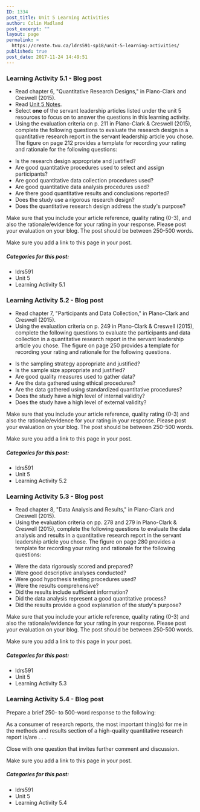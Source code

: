 ```yaml
---
ID: 1334
post_title: Unit 5 Learning Activities
author: Colin Madland
post_excerpt: ""
layout: page
permalink: >
  https://create.twu.ca/ldrs591-sp18/unit-5-learning-activities/
published: true
post_date: 2017-11-24 14:49:51
---
```

### Learning Activity 5.1 - Blog post

* Read chapter 6, "Quantitative Research Designs," in Plano-Clark and Creswell (2015).
* Read <a href="https://create.twu.ca/ldrs591-sp18/unit-5-notes/">Unit 5 Notes</a>.
* Select **one** of the servant leadership articles listed under the unit 5 resources to focus on to answer the questions in this learning activity.
* Using the evaluation criteria on p. 211 in Plano-Clark &amp; Creswell (2015), complete the following questions to evaluate the research design in a quantitative research report in the servant leadership article you chose. The figure on page 212 provides a template for recording your rating and rationale for the following questions:
<ul>
 	<li>Is the research design appropriate and justified?</li>
 	<li>Are good quantitative procedures used to select and assign participants?</li>
 	<li>Are good quantitative data collection procedures used?</li>
 	<li>Are good quantitative data analysis procedures used?</li>
 	<li>Are there good quantitative results and conclusions reported?</li>
 	<li>Does the study use a rigorous research design?</li>
 	<li>Does the quantitative research design address the study's purpose?</li>
</ul>
Make sure that you include your article reference, quality rating (0-3), and also the rationale/evidence for your rating in your response. Please post your evaluation on your blog. The post should be between 250-500 words.

Make sure you add a link to this page in your post.

##### Categories for this post:

* ldrs591
* Unit 5
* Learning Activity 5.1

### Learning Activity 5.2 - Blog post

* Read chapter 7, "Participants and Data Collection," in Plano-Clark and Creswell (2015).
* Using the evaluation criteria on p. 249 in Plano-Clark &amp; Creswell (2015), complete the following questions to evaluate the participants and data collection in a quantitative research report in the servant leadership article you chose. The figure on page 250 provides a template for recording your rating and rationale for the following questions.
<ul>
 	<li>Is the sampling strategy appropriate and justified?</li>
 	<li>Is the sample size appropriate and justified?</li>
 	<li>Are good quality measures used to gather data?</li>
 	<li>Are the data gathered using ethical procedures?</li>
 	<li>Are the data gathered using standardized quantitative procedures?</li>
 	<li>Does the study have a high level of internal validity?</li>
 	<li>Does the study have a high level of external validity?</li>
</ul>
Make sure that you include your article reference, quality rating (0-3) and also the rationale/evidence for your rating in your response. Please post your evaluation on your blog. The post should be between 250-500 words.

Make sure you add a link to this page in your post.

##### Categories for this post:

* ldrs591
* Unit 5
* Learning Activity 5.2

### Learning Activity 5.3 - Blog post

* Read chapter 8, "Data Analysis and Results," in Plano-Clark and Creswell (2015).
* Using the evaluation criteria on pp. 278 and 279 in Plano-Clark &amp; Creswell (2015), complete the following questions to evaluate the data analysis and results in a quantitative research report in the servant leadership article you chose. The figure on page 280 provides a template for recording your rating and rationale for the following questions:
<ul>
 	<li>Were the data rigorously scored and prepared?</li>
 	<li>Were good descriptive analyses conducted?</li>
 	<li>Were good hypothesis testing procedures used?</li>
 	<li>Were the results comprehensive?</li>
 	<li>Did the results include sufficient information?</li>
 	<li>Did the data analysis represent a good quantitative process?</li>
 	<li>Did the results provide a good explanation of the study's purpose?</li>
</ul>
Make sure that you include your article reference, quality rating (0-3) and also the rationale/evidence for your rating in your response. Please post your evaluation on your blog. The post should be between 250-500 words.

Make sure you add a link to this page in your post.

##### Categories for this post:

* ldrs591
* Unit 5
* Learning Activity 5.3

### Learning Activity 5.4 - Blog post

Prepare a brief 250- to 500-word response to the following:

As a consumer of research reports, the most important thing(s) for me in the methods and results section of a high-quality quantitative research report is/are . . .

Close with one question that invites further comment and discussion.

Make sure you add a link to this page in your post.

##### Categories for this post:

* ldrs591
* Unit 5
* Learning Activity 5.4